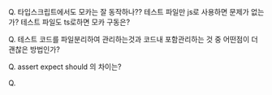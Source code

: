 Q.
타입스크립트에서도 모카는 잘 동작하나??
테스트 파일만 js로 사용하면 문제가 없는가?
테스트 파일도 ts로하면 모카 구동은?

Q.
테스트 코드를 파일분리하여 관리하는것과
코드내 포함관리하는 것 중 어떤점이 더 괜찮은 방법인가?

Q.
assert
expect
should 의 차이는?

Q.
